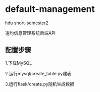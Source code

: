 # default-management
hdu short-semester2

违约信息管理系统后端API

## 配置步骤
1.下载MySQL

2.运行mysql/create_table.py建表

3.运行flask/create.py随机生成数据
